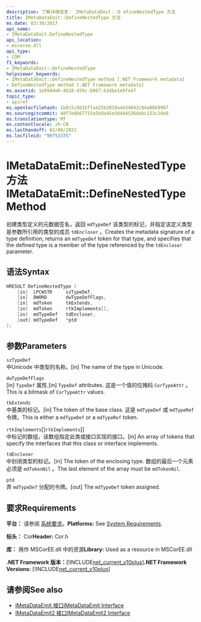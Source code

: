 ```yaml
---
description: 了解详细信息： IMetaDataEmit：:D efineNestedType 方法
title: IMetaDataEmit::DefineNestedType 方法
ms.date: 03/30/2017
api_name:
- IMetaDataEmit.DefineNestedType
api_location:
- mscoree.dll
api_type:
- COM
f1_keywords:
- IMetaDataEmit::DefineNestedType
helpviewer_keywords:
- IMetaDataEmit::DefineNestedType method [.NET Framework metadata]
- DefineNestedType method [.NET Framework metadata]
ms.assetid: 1e994de6-4628-459c-b967-b34be1e9fe4f
topic_type:
- apiref
ms.openlocfilehash: 1b0c5c8d1bffa425b2019a4434042c84a0069907
ms.sourcegitcommit: ddf7edb67715a5b9a45e3dd44536dabc153c1de0
ms.translationtype: MT
ms.contentlocale: zh-CN
ms.lasthandoff: 02/06/2021
ms.locfileid: "99753375"
---
```

# <a name="imetadataemitdefinenestedtype-method"></a><span data-ttu-id="f30bc-103">IMetaDataEmit::DefineNestedType 方法</span><span class="sxs-lookup"><span data-stu-id="f30bc-103">IMetaDataEmit::DefineNestedType Method</span></span>

<span data-ttu-id="f30bc-104">创建类型定义的元数据签名，返回 `mdTypeDef` 该类型的标记，并指定该定义类型是参数所引用的类型的成员 `tdEncloser` 。</span><span class="sxs-lookup"><span data-stu-id="f30bc-104">Creates the metadata signature of a type definition, returns an `mdTypeDef` token for that type, and specifies that the defined type is a member of the type referenced by the `tdEncloser` parameter.</span></span>  
  
## <a name="syntax"></a><span data-ttu-id="f30bc-105">语法</span><span class="sxs-lookup"><span data-stu-id="f30bc-105">Syntax</span></span>  
  
```cpp  
HRESULT DefineNestedType (
    [in]  LPCWSTR     szTypeDef,  
    [in]  DWORD       dwTypeDefFlags,
    [in]  mdToken     tkExtends,
    [in]  mdToken     rtkImplements[],
    [in]  mdTypeDef   tdEncloser,
    [out] mdTypeDef   *ptd  
);  
```  
  
## <a name="parameters"></a><span data-ttu-id="f30bc-106">参数</span><span class="sxs-lookup"><span data-stu-id="f30bc-106">Parameters</span></span>  

 `szTypeDef`  
 <span data-ttu-id="f30bc-107">中Unicode 中类型的名称。</span><span class="sxs-lookup"><span data-stu-id="f30bc-107">[in] The name of the type in Unicode.</span></span>  
  
 `dwTypeDefFlags`  
 <span data-ttu-id="f30bc-108">[in] `TypeDef` 属性.</span><span class="sxs-lookup"><span data-stu-id="f30bc-108">[in] `TypeDef` attributes.</span></span> <span data-ttu-id="f30bc-109">这是一个值的位掩码 `CorTypeAttr` 。</span><span class="sxs-lookup"><span data-stu-id="f30bc-109">This is a bitmask of `CorTypeAttr` values.</span></span>  
  
 `tkExtends`  
 <span data-ttu-id="f30bc-110">中基类的标记。</span><span class="sxs-lookup"><span data-stu-id="f30bc-110">[in] The token of the base class.</span></span> <span data-ttu-id="f30bc-111">这是 `mdTypeDef` 或 `mdTypeRef` 令牌。</span><span class="sxs-lookup"><span data-stu-id="f30bc-111">This is either a `mdTypeDef` or a `mdTypeRef` token.</span></span>  
  
 <span data-ttu-id="f30bc-112">`rtkImplements`[]</span><span class="sxs-lookup"><span data-stu-id="f30bc-112">`rtkImplements`[]</span></span>  
 <span data-ttu-id="f30bc-113">中标记的数组，该数组指定此类或接口实现的接口。</span><span class="sxs-lookup"><span data-stu-id="f30bc-113">[in] An array of tokens that specify the interfaces that this class or interface implements.</span></span>  
  
 `tdEncloser`  
 <span data-ttu-id="f30bc-114">中封闭类型的标记。</span><span class="sxs-lookup"><span data-stu-id="f30bc-114">[in] The token of the enclosing type.</span></span> <span data-ttu-id="f30bc-115">数组的最后一个元素必须是 `mdTokenNil` 。</span><span class="sxs-lookup"><span data-stu-id="f30bc-115">The last element of the array must be `mdTokenNil`.</span></span>  
  
 `ptd`  
 <span data-ttu-id="f30bc-116">弄 `mdTypeDef` 分配的令牌。</span><span class="sxs-lookup"><span data-stu-id="f30bc-116">[out] The `mdTypeDef` token assigned.</span></span>  
  
## <a name="requirements"></a><span data-ttu-id="f30bc-117">要求</span><span class="sxs-lookup"><span data-stu-id="f30bc-117">Requirements</span></span>  

 <span data-ttu-id="f30bc-118">**平台：** 请参阅 [系统要求](../../get-started/system-requirements.md)。</span><span class="sxs-lookup"><span data-stu-id="f30bc-118">**Platforms:** See [System Requirements](../../get-started/system-requirements.md).</span></span>  
  
 <span data-ttu-id="f30bc-119">**标头：** Cor</span><span class="sxs-lookup"><span data-stu-id="f30bc-119">**Header:** Cor.h</span></span>  
  
 <span data-ttu-id="f30bc-120">**库：** 用作 MSCorEE.dll 中的资源</span><span class="sxs-lookup"><span data-stu-id="f30bc-120">**Library:** Used as a resource in MSCorEE.dll</span></span>  
  
 <span data-ttu-id="f30bc-121">**.NET Framework 版本：**[!INCLUDE[net_current_v10plus](../../../../includes/net-current-v10plus-md.md)]</span><span class="sxs-lookup"><span data-stu-id="f30bc-121">**.NET Framework Versions:** [!INCLUDE[net_current_v10plus](../../../../includes/net-current-v10plus-md.md)]</span></span>  
  
## <a name="see-also"></a><span data-ttu-id="f30bc-122">请参阅</span><span class="sxs-lookup"><span data-stu-id="f30bc-122">See also</span></span>

- [<span data-ttu-id="f30bc-123">IMetaDataEmit 接口</span><span class="sxs-lookup"><span data-stu-id="f30bc-123">IMetaDataEmit Interface</span></span>](imetadataemit-interface.md)
- [<span data-ttu-id="f30bc-124">IMetaDataEmit2 接口</span><span class="sxs-lookup"><span data-stu-id="f30bc-124">IMetaDataEmit2 Interface</span></span>](imetadataemit2-interface.md)
